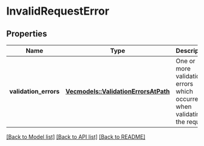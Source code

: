# InvalidRequestError

## Properties

Name | Type | Description | Notes
------------ | ------------- | ------------- | -------------
**validation_errors** | [**Vec<models::ValidationErrorsAtPath>**](ValidationErrorsAtPath.md) | One or more validation errors which occurred when validating the request. | 

[[Back to Model list]](../README.md#documentation-for-models) [[Back to API list]](../README.md#documentation-for-api-endpoints) [[Back to README]](../README.md)


